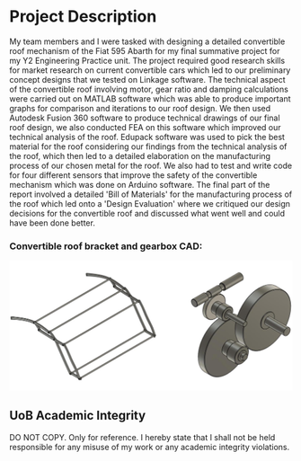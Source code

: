 # Project Description

My team members and I were tasked with designing a detailed convertible roof mechanism of the Fiat 595 Abarth for my final summative project for my Y2 Engineering Practice unit. 
The project required good research skills for market research on current convertible cars which led to our preliminary concept designs that we tested on Linkage software.
The technical aspect of the convertible roof involving motor, gear ratio and damping calculations were carried out on MATLAB software which was able to produce important graphs for comparison and iterations to our roof design.
We then used Autodesk Fusion 360 software to produce technical drawings of our final roof design, we also conducted FEA on this software which improved our technical analysis of the roof.
Edupack software was used to pick the best material for the roof considering our findings from the technical analysis of the roof, which then led to a detailed elaboration on the manufacturing process of our chosen metal for the roof.
We also had to test and write code for four different sensors that improve the safety of the convertible mechanism which was done on Arduino software.
The final part of the report involved a detailed 'Bill of Materials' for the manufacturing process of the roof which led onto a 'Design Evaluation' where we critiqued our design decisions for the convertible roof and discussed what went well and could have been done better.


### Convertible roof bracket and gearbox CAD:
![fiat](./docs/fiat.png)

## UoB Academic Integrity

DO NOT COPY. Only for reference. I hereby state that I shall not be held responsible for any misuse of my work or any academic integrity violations.
